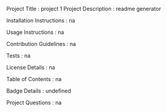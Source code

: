Project Title : project 1
Project Description : readme generator

Installation Instructions : na

Usage Instructions : na

Contribution Guidelines : na

Tests : na

License Details : na

Table of Contents : na

Badge Details : undefined

Project Questions : na